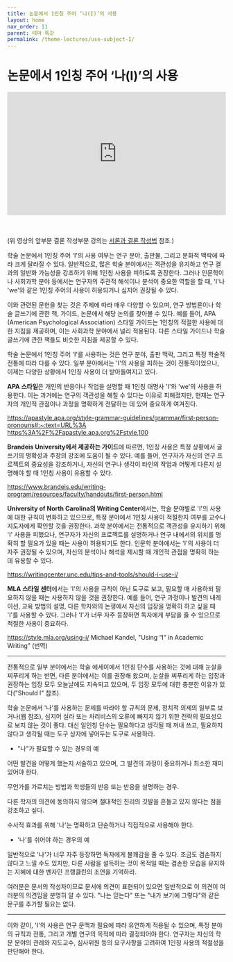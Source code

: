 ```yaml
---
title: 논문에서 1인칭 주어 ‘나(I)’의 사용
layout: home
nav_order: 11
parent: 테마 특강
permalink: /theme-lectures/use-subject-I/
---
```


# 논문에서 1인칭 주어 ‘나(I)’의 사용

<div style="position: relative; width: 100%; padding-bottom: 56.25%;">
  <iframe src="https://www.youtube.com/embed/acSrczXz26w?si=bqld5uvE1uTmxnCV&t=430" style="position: absolute; top: 0; left: 0; width: 100%; height: 100%;" frameborder="0" allowfullscreen></iframe>
</div><br><br>

(위 영상의 앞부분 결론 작성부분 강의는 [서론과 결론 작성법]({{site.baseurl}}/lectures/week05-09/) 참조.)  

학술 논문에서 1인칭 주어 'I'의 사용 여부는 연구 분야, 출판물, 그리고 문화적 맥락에 따라 크게 달라질 수 있다. 일반적으로, 많은 학술 분야에서는 객관성을 유지하고 연구 결과의 일반화 가능성을 강조하기 위해 1인칭 사용을 피하도록 권장한다. 그러나 인문학이나 사회과학 분야 등에서는 연구자의 주관적 해석이나 분석이 중요한 역할을 할 때, 'I'나 'we'와 같은 1인칭 주어의 사용이 허용되거나 심지어 권장될 수 있다.

이와 관련된 문헌을 찾는 것은 주제에 따라 매우 다양할 수 있으며, 연구 방법론이나 학술 글쓰기에 관한 책, 가이드, 논문에서 해당 논의를 찾아볼 수 있다. 예를 들어, APA (American Psychological Association) 스타일 가이드는 1인칭의 적절한 사용에 대한 지침을 제공하며, 이는 사회과학 분야에서 널리 적용된다. 다른 스타일 가이드나 학술 글쓰기에 관한 책들도 비슷한 지침을 제공할 수 있다.

학술 논문에서 1인칭 주어 'I'를 사용하는 것은 연구 분야, 출판 맥락, 그리고 특정 학술적 전통에 따라 다를 수 있다. 일부 분야에서는 'I'의 사용을 피하는 것이 전통적이었으나, 이제는 다양한 상황에서 1인칭 사용이 더 받아들여지고 있다.

**APA 스타일**은 개인의 반응이나 작업을 설명할 때 1인칭 대명사 'I'와 'we'의 사용을 허용한다. 이는 과거에는 연구의 객관성을 해칠 수 있다는 이유로 피해졌지만, 현재는 연구자의 개인적 관점이나 과정을 명확하게 전달하는 데 있어 중요하게 여겨진다.

[https://apastyle.apa.org/style-grammar-guidelines/grammar/first-person-pronouns#:~:text=URL%3A https%3A%2F%2Fapastyle.apa.org%2Fstyle,100](https://apastyle.apa.org/style-grammar-guidelines/grammar/first-person-pronouns#:~:text=URL%3A%20https%3A%2F%2Fapastyle.apa.org%2Fstyle,100)

**Brandeis University에서 제공하는 가이드**에 따르면, 1인칭 사용은 특정 상황에서 글쓰기의 명확성과 주장의 강조에 도움이 될 수 있다. 예를 들어, 연구자가 자신의 연구 프로젝트의 중요성을 강조하거나, 자신의 연구나 생각이 타인의 작업과 어떻게 다른지 설명해야 할 때 1인칭 사용이 유용할 수 있다.

https://www.brandeis.edu/writing-program/resources/faculty/handouts/first-person.html

**University of North Carolina의 Writing Center**에서는, 학술 분야별로 'I'의 사용에 대한 규칙이 변화하고 있으므로, 특정 분야에서 1인칭 사용이 적절한지 여부를 교수나 지도자에게 확인할 것을 권장한다. 과학 분야에서는 전통적으로 객관성을 유지하기 위해 'I' 사용을 피했으나, 연구자가 자신의 프로젝트를 설명하거나 연구 내에서의 위치를 명확히 할 필요가 있을 때는 사용이 허용되기도 한다. 인문학 분야에서는 'I'의 사용이 더 자주 권장될 수 있으며, 자신의 분석이나 해석을 제시할 때 개인적 관점을 명확히 하는 데 유용할 수 있다.

https://writingcenter.unc.edu/tips-and-tools/should-i-use-i/

**MLA 스타일 센터**에서는 'I'의 사용을 규칙이 아닌 도구로 보고, 필요할 때 사용하되 필요하지 않을 때는 사용하지 않을 것을 권장한다. 예를 들어, 연구 과정이나 발견의 내레이션, 교육 방법의 설명, 다른 학자와의 논쟁에서 자신의 입장을 명확히 하고 싶을 때 'I'를 사용할 수 있다. 그러나 'I'가 너무 자주 등장하면 독자에게 부담을 줄 수 있으므로 적절한 사용이 중요하다.

https://style.mla.org/using-i/  Michael Kandel, "Using “I” in Academic Writing” (번역)

---

전통적으로 일부 분야에서는 학술 에세이에서 1인칭 단수를 사용하는 것에 대해 눈살을 찌푸리게 하는 반면, 다른 분야에서는 이를 권장해 왔으며, 눈살을 찌푸리게 하는 입장과 권장하는 입장 모두 오늘날에도 지속되고 있으며, 두 입장 모두에 대한 충분한 이유가 있다("Should I" 참조).

학술 논문에서 '나'를 사용하는 문제를 따라야 할 규칙의 문제, 정치적 의제의 일부로 보거나(웹 참조), 심지어 실라 또는 차리비스의 오류에 빠지지 않기 위한 전략의 필요성으로 보지 않는 것이 좋다. 대신 일인칭 단수는 필요하다고 생각될 때 꺼내 쓰고, 필요하지 않다고 생각될 때는 도구 상자에 넣어두는 도구로 사용하라.

- "나"가 필요할 수 있는 경우의 예

어떤 발견을 어떻게 했는지 서술하고 있으며, 그 발견의 과정이 중요하거나 최소한 재미있어야 한다.

무언가를 가르치는 방법과 학생들의 반응 또는 반응을 설명하는 경우.

다른 학자의 의견에 동의하지 않으며 절대적인 진리의 깃발을 흔들고 있지 않다는 점을 강조하고 싶다.

수사적 효과를 위해 '나'는 명확하고 단순하거나 직접적으로 사용해야 한다.

- '나'를 쉬어야 하는 경우의 예

일반적으로 '나'가 너무 자주 등장하면 독자에게 불쾌감을 줄 수 있다. 조금도 겸손하지 않다고 느낄 수도 있지만, 다른 사람을 설득하는 것이 목적일 때는 겸손한 모습을 유지하는 지혜에 대한 벤자민 프랭클린의 조언을 기억하라.

여러분은 문서의 작성자이므로 문서에 의견이 표현되어 있으면 일반적으로 이 의견이 여러분의 의견임을 분명히 알 수 있다. "나는 믿는다" 또는 "내가 보기에 그렇다"와 같은 문구를 추가할 필요는 없다.

---

이와 같이, 'I'의 사용은 연구 문맥과 필요에 따라 유연하게 적용될 수 있으며, 특정 분야의 규칙과 전통, 그리고 개별 연구의 목적에 따라 결정되어야 한다. 연구자는 자신의 학문 분야의 관례와 지도교수, 심사위원 등의 요구사항을 고려하여 1인칭 사용의 적절성을 판단해야 한다.